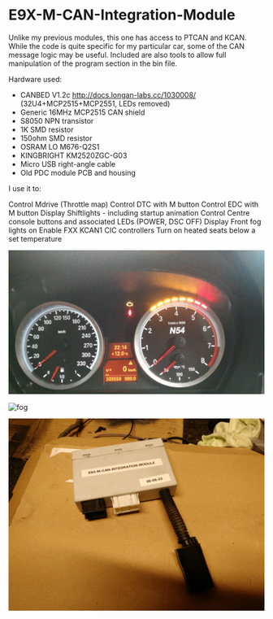 # E9X-M-CAN-Integration-Module
 
Unlike my previous modules, this one has access to PTCAN and KCAN. While the code is quite specific for my particular car, some of the CAN message logic may be useful.
Included are also tools to allow full manipulation of the program section in the bin file.


Hardware used: 
* CANBED V1.2c http://docs.longan-labs.cc/1030008/ (32U4+MCP2515+MCP2551, LEDs removed) 
* Generic 16MHz MCP2515 CAN shield
* S8050 NPN transistor
* 1K SMD resistor
* 150ohm SMD resistor
* OSRAM LO M676-Q2S1
* KINGBRIGHT KM2520ZGC-G03
* Micro USB right-angle cable
* Old PDC module PCB and housing



I use it to:

Control Mdrive (Throttle map)
Control DTC with M button
Control EDC with M button
Display Shiftlights - including startup animation
Control Centre console buttons and associated LEDs (POWER, DSC OFF)
Display Front fog lights on
Enable FXX KCAN1 CIC controllers
Turn on heated seats below a set temperature


![shiftlights](img/shiftlight.jpg "shiftlights")

![fog]("img/fog%20switch/indicator%20on.jpg" "fog")

![case](img/case.jpg "case")

